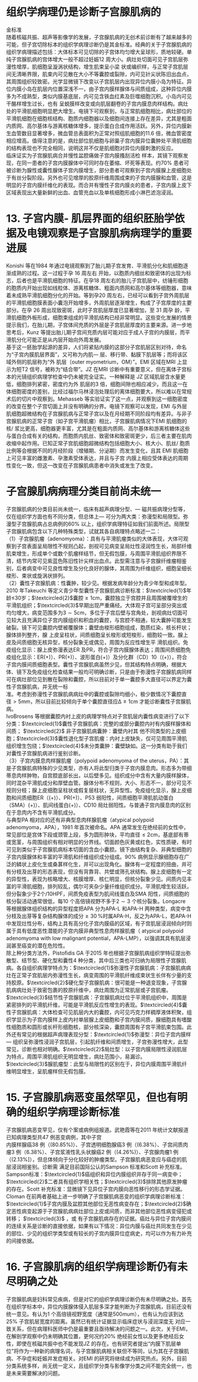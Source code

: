 # 组织学病理仍是诊断子宫腺肌病的  
金标准  
随着核磁共振、超声等影像学的发展，子宫腺肌病的无创术前诊断有了越来越多的可能，但子宫切除标本的组织学病理诊断仍是其金标准。经典的关于子宫腺肌病的组织学病理描述包括：大体标本可见切除的子宫体均匀增大呈球形，质地较硬。单纯子宫腺肌病的宫体增大一般不超过妊娠12 周大小。病灶处切面可见子宫肌层弥漫性增厚，肌细胞呈漩涡状结构，增生肌束呈小梁 状或编织样，与正常子宫肌层间无清晰界限，肌束内可见散在大小不等囊腔或裂隙，内可见针尖状陈旧出血点，其周围组织较致密。光学显微镜下改变以子宫肌层内出现异位内膜小岛为特征。异位内膜小岛在肌层内位置深浅不一，由子宫内膜样腺体与间质组成，这种异位内膜多为不成熟型，类似内膜基底层，内可见含铁血红素及巨噬细胞沉积。小岛内可见干酪样增生过长，也有 呈蜕膜样改变或向肌层翻卷的子宫内膜息肉样结构。病灶处的平滑肌细胞明显肥大增生。电镜下可观察到，与正常肌细胞相比，病灶部位的平滑肌细胞在细胞核结构、胞质内细胞器以及细胞间连接上存在差异，尤其是粗面内质网、高尔基体与游离核糖体增多，提示蛋白合成作用活跃。另外，异位内膜新生血管数目显著增多，微血管总表面积为正常对照组肌细胞的11.6 倍，微血管密度相应增高。值得注意的是，病灶部位肌细胞与卵巢子宫内膜异位囊肿处平滑肌细胞的结构表现也不完全相同，说明这并不仅是肌细胞对异位内膜刺激的反应。  
临床证实为子宫腺肌病合并慢性盆腔痛做子宫内膜搔刮活检 样本，其镜下观察发现，在同一患者的子宫内膜腺体中可同时存在萎缩、坏死等表现。约$70\%$ 患者可被诊断为腺性或囊性腺体子宫内膜增生，部分患者可观察到子宫内膜腺上皮细胞处于有丝分裂阶段。另外也可见增厚的胶原纤维周围成束的子宫内膜腺和血管，这是明显的子宫内膜纤维化的表现。而合并有慢性子宫内膜炎的患者，子宫内膜上皮下区域表现出大量新鲜的出血、血管充血以及单核细胞形成小淋巴滤泡浸润。  
# 13. 子宫内膜- 肌层界面的组织胚胎学依据及电镜观察是子宫腺肌病病理学的重要进展  
Konishi 等在1984 年通过电镜观察到了胎儿期子宫发育、平滑肌分化和肌细胞逐渐成熟的过程。这一过程于孕 16  周左右 开始，以胞质内细丝和致密体的出现为标志，后者也是平滑肌细胞的特征。在孕18 周左右的胎儿子宫肌层中，纺锤形细胞的胞质内开始出现如线粒体、游离核糖体、粗面内质网和高尔基体等细胞器，意味着未成熟平滑肌细胞分化的开始。等到孕20 周左右，已经可以看到子宫外周肌层的平滑肌细胞膜表面小囊泡开始增多，外周肌层逐渐增生，构成了子宫厚度的主要部分。在孕 26  周出现致密斑，此时子宫肌层厚度已显著增加，至 31  周孕 龄，平滑肌细胞外板形成，细胞束组成的平滑肌结构已经非常明显。这些变化发展的情景提示我们，在胎儿期，子宫体间充质的外层是子宫肌层厚度的主要来源。进一步地思考后，Kunz 等提出胎儿期子宫间充质内层可能对应于成人子宫的内膜层，而平滑肌分化可能正是从内层开始向外周发展。  
基于这一胚胎学起源的差异，人们将紧贴内膜的这部分子宫肌层区别对待，命名为“子宫内膜肌层界面”，又可称为内肌— 层、移行带、黏膜下肌层等；而将该区域外侧的肌层称为“外 肌层（outer myometrium，OM）”。EMI 区域在MRI 上显示为短T2 信号，被称为“结合带”。JZ 在MRI 诊断中有重要意义，但在离体子宫标本的光镜组织病理学检查中仍未被完全证实。一种解释是 JZ  区域肌层含水量更低，细胞排列紧密，密度约为外 肌层的3 倍，细胞间隙也相应减少。而且这一在体细胞密度的差别，比经过福尔马林浸泡处理后的离体细胞要大，所以难以在常规术后的切片中观察到。Mehasseb 等实验证实了这一点，并观察到这一细胞密度的改变在整个子宫切面上并没有明确的分界。电镜下观察可以发现，EMI 与外层肌细胞超微结构在子宫腺肌病与正常子宫以及在月经期不同阶段均有差异。与非子宫腺肌病的正常子宫（如子宫平滑肌瘤）相比，子宫腺肌病情况下EMI 肌细胞的核/ 浆比更高，细胞器更丰富，尤其是在粗面内质网、高尔基体和游离核糖体这些与蛋白合成有关的结构，而胞质内肌丝、致密体和致密斑更少，后三者主要在肌肉收缩中起作用。已知正常子宫肌细胞超微结构包括细胞大小、核大小、肌丝/ 胞质比例等会根据不同的月经阶段（增殖期、分泌期）而发生变化，且其 EMI  肌细胞上可见丰富的雌激素、孕激素受体表达，并且与子宫 内膜上相应受体表达的周期性变化一致，但这一改变在子宫腺肌病患者中消失或发生了改变。  
#  子宫腺肌病病理分类目前尚未统一  
子宫腺肌病的分类目前尚未统一，临床有超声病理分型、— 磁共振病理分型等，仅在组织学方面也有不同分类，但总体上— 可分为两大类：弥漫型和局限型。弥漫型子宫腺肌病占总病例的$60\%$ 以上，组织学病理特征如我们前面所述。局限型子宫腺肌病包含以下几种特殊类型，试就其各自病理特点略述一二：  
（1）子宫腺肌瘤（adenomyoma）：具有与平滑肌瘤类似的大体表现，大体可观察到子宫表面呈局限性不规则凸起，剖视可见病变呈局灶性浸润性生长，局部纤维肌束增生，形成单个或数个肌瘤样结节，但无假包膜，与周围平滑肌组织界限不清，结节内常可见紫蓝色陈旧性针尖样出血点。此型需注意与子宫腺纤维瘤相鉴别，后者病变中可见良性增生及分化良好的腺体，其周围为纤维组织，细胞呈细长梭形、束状或旋涡状排列。  
（2）囊性子宫腺肌病：性囊肿，较少见。根据发病年龄分为青少年型和成年型。2010 年Takeuchi 等定义青少年型囊性子宫腺肌病诊断标准：$\textcircled{1}$年龄≤30岁；$\textcircled{2}$囊腔$\geqslant1\mathrm{cm}$，囊腔独立于宫腔并且周围被覆增生的平滑肌组织；$\textcircled{3}$早期出现严重痛经。大体观子宫可呈部分突出或均匀增大，病变范围多为$3\sim5\mathrm{cm}$，多位于子宫后壁与宫角处，剖视病灶切面可见较大且充满异位子宫内膜组织和积血的囊腔，与宫腔不相通，较大囊肿可能发生破裂。镜下可见囊腔内壁被覆腺体；囊壁由梭形细胞组成，胞质红染，核长杆状；腺体排列整齐，腺 上皮呈柱状，间质细胞呈长梭形或短梭形，细胞较一致。腺上皮及间质细胞无核异型，核分裂象无或偶见，周围为反应性增生平 滑肌组织。免疫组化显示：腺上皮弥漫表达ER 及PR，符合子宫内膜腺体表达；周围间质细胞免疫组化显示：ER$(+)$）、PR$(+)$）、波形蛋白$(+)$）及分化群（CD）10（$(+)$），符合子宫内膜间质细胞表型。囊性子宫腺肌病虽然少见，但其结构特点明确，根据大体、镜下及免疫组化检查结果一般均可明确诊断，只是由于弥漫性子宫腺肌病同样可在病灶部位见到散在裂隙和囊腔，所以目前对于单一囊腔多大直径可以界定为囊性子宫腺肌病，并无统一标  
准。考虑到弥漫性子宫腺肌病病灶中的囊腔或裂隙均细小，极少数情况下囊腔直径$>5\mathrm{mm}$，所以目前比较倾向于单个囊腔直径应$\mathrm{\Delta}\geqslant1\mathrm{cm}$ 才能诊断囊性子宫腺肌病。  
IvoBrosens 等根据囊腔内衬上皮的病理学特点对子宫肌层内囊性病变进行了以下分类：$\textcircled{1}$囊性子宫腺肌病：完整的或部分囊腔内衬有内膜样腺体和间质； $\textcircled{2}$ 非子宫腺肌病囊肿：囊壁内衬其 他不同类型的上皮细胞；$\textcircled{3}$囊性退化型子宫肌瘤：内衬上皮缺失，仅可见周围平滑肌组织增生包绕；$\textcircled{4}$未分类囊肿：囊壁缺如。这一分类有助于我们对囊性子宫腺肌病进行鉴别诊断。  
（3）子宫内膜息肉样腺肌瘤（polypoid adenomyoma of the uterus，PA）：其是子宫腺肌病特殊的少见类型，亦有人将此型归类于子宫内膜息肉。形态多为带细蒂息肉样肿物，自宫腔底部长出，以后壁多见。组织成分中含有大量内膜样腺体，同时混杂平滑肌成分和厚壁血管。腺体分布不规则，大小、形态不一，部分可见不规则分枝；腺上皮细胞呈柱状或假复层柱状，无异型性。免疫组化显示，腺上皮细胞和间质细胞ER（$(+)$）、PR$(+)$）、P53 弱阳性，间质细胞平滑肌肌动蛋白（SMA）$(+)$）、肌间线蛋白$(+)$）、CD10 局灶弱阳性。与普通子宫内膜息肉的区别在于息肉内不含有平滑肌成分。  
与典型PA 相对应的还有非典型息肉样腺肌瘤（atypical polypoid adenomyoma，APA），1981 年首次被命名。APA 通常发生在绝经前的女性中，常见部位是宫体下段或颈管上段，多为圆形肿块，平均直径$\leqslant2\mathrm{cm}$，基底部有蒂或宽茎，与周围组织有相对明显的分界线。切面颜色灰黄或红色，实性质硬，有时可见到类似于子宫腺肌病标本切面的含血小囊腔。镜下由结构复杂、非典型细胞的子宫内膜腺体和丰富的平滑肌和纤维组织成分组成。$90\%$ 病例显示腺细胞存在广泛的鳞状上皮化生或桑葚样化生，并可以出现角化。腺体有一定程度的扭曲，并可有分枝及出芽的形态表现，但没有背靠背、共壁或筛孔状结构。腺上皮细胞有一定的异型性，表现为核略增大、核膜增厚、核仁明显，但核分裂象少见。间质内见丰富的平滑肌细胞，排列较乱，偶尔可夹杂少量纤维组织成分。平滑肌增生较活跃，但分裂象少于2个/10HPF，间质免疫表型为肌间线蛋白及SMA 阳性，间质细胞的核分裂活动通常很低，每10 个高倍镜视野不多于$2\sim3$ 个核分裂象。Longacre 等根据腺体组织结构的异型程度把APA 分为APA-L 和APA-H 两种类型，病变中含分枝及出芽等复杂结构腺体的成分$\geqslant30\,\%$时属APA-H，反之为APA-L，若APA-H 中发现灶性分布，结构上具有高分化子宫内膜癌的区域，有子宫肌层浸润倾向时则属于具有低度恶性潜能的子宫内膜非典型性息肉样腺肌瘤（ atypical polypoid adenomyoma with low malignant  potential，APA-LMP），以强调其具有肌层浸润甚至癌变的潜在危险性。  
除上种分类方法外，Pistoﬁdis GA 于2015 年也根据子宫腺肌病组织学特征提出弥散型、结节型、硬化型和囊性4 种分类，其中后三类也可归纳为局限性子宫腺肌病。各自组织病理学特点为：$\textcircled{1}$弥漫性子宫腺肌病：子宫腺肌病病灶在正常子宫肌层内弥漫性生长，病变周围的平滑肌纤维成束状生长伴有少量的支持胶原。$\textcircled{2}$硬化型子宫腺肌病：很可能是一种退变现象，子宫腺肌病病灶处于致密包裹的胶原纤维中，病灶周围为正常肌层或子宫肌瘤。$\textcircled{3}$结节性子宫腺肌病：子宫腺肌病灶位于平滑肌组织中，周围是紧密排列的平滑肌纤维，可能是平滑肌反应性增生的表现。$\textcircled{4}$囊性子宫腺肌病：大体检查可见肌层内大的囊腔，内可见巧克力样稠厚液体积聚，组织学显示为子宫内膜样上皮内衬单层腺上皮细胞和子宫内膜间质，腺细胞具有嗜酸性细胞质和圆形或长杆形细胞核，部分核深染，囊腔周围有子宫平滑肌束包围。此外还有常见的根据超声病理表现分型：$\textcircled{1}$弥漫型：异位子宫内膜样— 组织呈弥漫性浸润子宫肌层，引起肌纤维和间质增生，子宫弥漫性增大，此型常见，诊断也相对明确。$\textcircled{2}$局灶型：以子宫内膜局限性浸润肌层为特点，周围平滑肌组织无明显增生，病灶范围小，易漏诊。$\textcircled{3}$腺肌瘤型：此型与局限性的区别在于，异位内膜周围平滑肌纤维明显增生，呈肌瘤样但无假包膜。  
# 15. 子宫腺肌病恶变虽然罕见，但也有明确的组织学病理诊断标准  
子宫腺肌病恶变罕见，仅有个案或病例组报道。武艳霞等在2011 年统计文献报道已知病理类型共47 例恶变病例，其中子宫  
内膜样腺癌38 例（$(80.85\%)$）、子宫透明细胞腺癌3 例（$(6.38\%$）、子宫间质肉瘤3 例（$6.38\%$）、子宫浆液性乳头状腺癌2 例（$(4.26\%)$）、子宫腺肉瘤1 例（$(2.13\%]$），但总体倾向于分化较好的肿瘤类型。子宫腺肌病恶变应与癌症的肌层浸润相鉴别。诊断需 满足目前国际公认的Sampson 标准和Scott 补充标准。Sampson标准：$\textcircled{1}$癌组织和异位内膜组织并存于同一病变中；$\textcircled{2}$二者具有组织学相关性；$\textcircled{3}$排除其他原发肿瘤的存在。Scott 补充标准：显微镜下见异位子宫内膜向恶性移行的形态学证据。Cloman 在前两者基础上进一步明确了子宫腺肌病恶变的组织学病理诊断标准：$\textcircled{1}$子宫内膜及盆腔其他部位无恶性病变存在；$\textcircled{2}$确定恶性病变起源于子宫腺肌病病灶部位上皮或间质，而非其他部位恶性病变侵犯或转移； $\textcircled{3}$ ，或 有子宫腺肌病存在的证据。癌灶与异位子宫内膜间的连续关系是诊断的直接依据，如果有以下情况：异位内膜与癌灶共同发生在少见的部位、少见的组织学类型或有较长的子宫内膜异位症病史，均可以作为有力补充的间接依据。  
# 16. 子宫腺肌病的组织学病理诊断仍有未尽明确之处  
子宫腺肌病是妇科常见疾病，但是对它的组织学病理诊断仍有未尽明确之处。首先在组织学标本中，异位内膜腺体侵入肌层多深才能判断为子宫腺肌病，目前还没有统一意见。有认为1 个高倍镜视野宽度（通常是$500mu\mathrm{m}$），也有认为应该到达$25\%$ 子宫肌层宽度的距离。虽然已有统计证据显示临床症状与浸润深度无 对应一致关系，但在病理科医师中仍是最重要且亟待解决的问题之一。此次，关于EMI，在解剖学观察中仍未明确其位置，更何况约$20\%$ 绝经前女性以及更多绝经后女性，即使在核磁共振中也不能发现JZ 的存在。也有研究者提出“内膜下肌层单位”将作为一种新的病理名词，与子宫腺肌病相关联但不等同，认为其在子宫腺肌病、不孕症和妊娠并发症相关。对EMI 的研究将继续成为研究热点。另外，目前分类系统多样，尚无统一定义，且组织学分类与影像学分类之间不能完全统一，也是未来需要解决的问题。  
